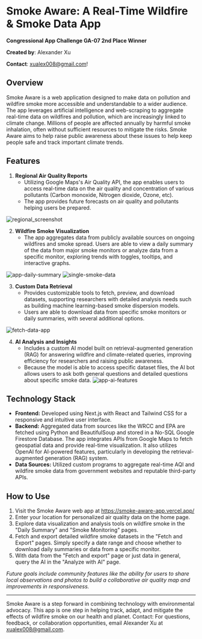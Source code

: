# Smoke Aware: A Real-Time Wildfire & Smoke Data App
**Congressional App Challenge GA-07 2nd Place Winner**


**Created by**: Alexander Xu

**Contact**: xualex008@gmail.com!

## Overview
Smoke Aware is a web application designed to make data on pollution and wildfire smoke more accessible and understandable to a wider audience. The app leverages artificial intelligence and web-scraping to aggregate real-time data on wildfires and pollution, which are increasingly linked to climate change. 
Millions of people are affected annually by harmful smoke inhalation, often without sufficient resources to mitigate the risks. Smoke Aware aims to help raise public awareness about these issues to help keep people safe and track important climate trends.

## Features
1. **Regional Air Quality Reports**
    - Utilizing Google Maps's Air Quality API, the app enables users to access real-time data on the air quality and concentration of various pollutants (Carbon monoxide, Nitrogen dioxide, Ozone, etc).
    - The app provides future forecasts on air quality and pollutants helping users be prepared.
  
![regional_screenshot](https://github.com/user-attachments/assets/fee13294-4c8a-4707-918a-5f139d8efe1b)

2. **Wildfire Smoke Visualization**
    - The app aggregates data from publicly available sources on ongoing wildfires and smoke spread. Users are able to view a daily summary of the data from major smoke monitors or analyze data from a specific monitor, exploring trends with toggles, tooltips, and interactive graphs.
      
![app-daily-summary](https://github.com/user-attachments/assets/ee426929-a0df-4502-962a-9c10a2eb71df)
![single-smoke-data](https://github.com/user-attachments/assets/5048288d-794e-49b9-8eca-c4c9e365fec5)

3. **Custom Data Retrieval**
    - Provides customizable tools to fetch, preview, and download datasets, supporting researchers with detailed analysis needs such as building machine learning-based smoke dispersion models.
    - Users are able to download data from specific smoke monitors or daily summaries, with several additional options.
    
![fetch-data-app](https://github.com/user-attachments/assets/8dd6d792-25ca-429d-8555-0d7fdeb26cb2)

4. **AI Analysis and Insights**
    - Includes a custom AI model built on retrieval-augmented generation (RAG) for answering wildfire and climate-related queries, improving efficiency for researchers and raising public awareness.
    - Because the model is able to access specific dataset files, the AI bot allows users to ask both general questions and detailed questions about specific smoke data.
![app-ai-features](https://github.com/user-attachments/assets/ace158d7-6682-49cf-b7ad-cb6714827dc7)

## Technology Stack
- **Frontend:** Developed using Next.js with React and Tailwind CSS for a responsive and intuitive user interface. 
- **Backend:** Aggregated data from sources like the WRCC and EPA are fetched using Python and BeautifulSoup and stored in a No-SQL Google Firestore Database. The app integrates APIs from Google Maps to fetch geospatial data and provide real-time visualization. It also utilizes OpenAI for AI-powered features, particularly in developing the retrieval-augmented generation (RAG) system.
- **Data Sources:** Utilized custom programs to aggregate real-time AQI and wildfire smoke data from government websites and reputable third-party APIs.
  
## How to Use
1. Visit the Smoke Aware web app at https://smoke-aware-app.vercel.app/
2. Enter your location for personalized air quality data on the home page.
3. Explore data visualization and analysis tools on wildfire smoke in the "Daily Summary" and "Smoke Monitoring" pages.
4. Fetch and export detailed wildfire smoke datasets in the "Fetch and Export" pages. Simply specify a date range and choose whether to download daily summaries or data from a specific monitor.
5. With data from the "Fetch and export" page or just data in general, query the AI in the "Analyze with AI" page.
   
*Future goals include community features like the ability for users to share local observations and photos to build a collaborative air quality map and improvements in responsiveness.*

---
Smoke Aware is a step forward in combining technology with environmental advocacy. This app is one step in helping track, adapt, and mitigate the effects of wildfire smoke on our health and planet.
Contact: For questions, feedback, or collaboration opportunities, email Alexander Xu at xualex008@gmail.com.
